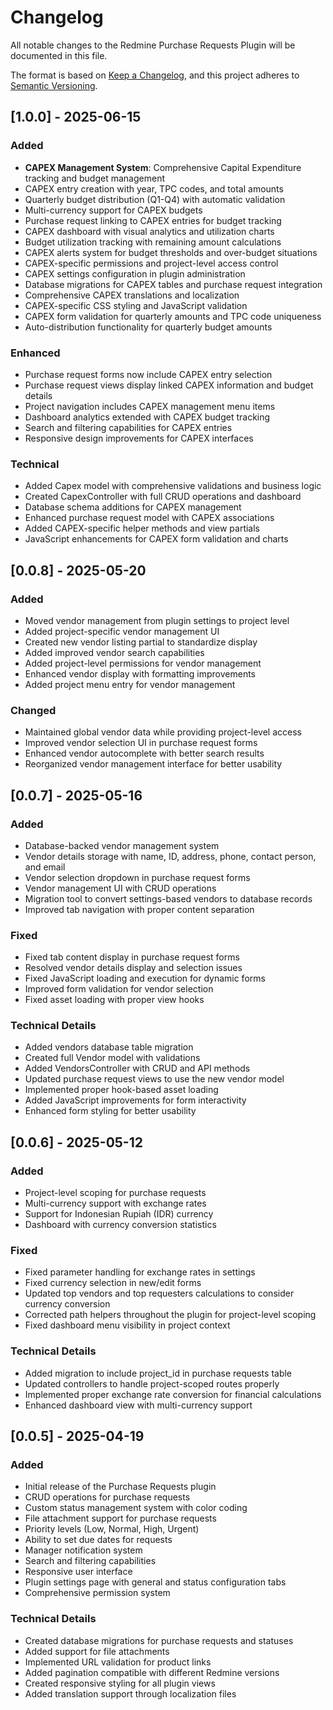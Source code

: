 # Changelog

All notable changes to the Redmine Purchase Requests Plugin will be documented in this file.

The format is based on [Keep a Changelog](https://keepachangelog.com/en/1.0.0/),
and this project adheres to [Semantic Versioning](https://semver.org/spec/v2.0.0.html).

## [1.0.0] - 2025-06-15

### Added
- **CAPEX Management System**: Comprehensive Capital Expenditure tracking and budget management
- CAPEX entry creation with year, TPC codes, and total amounts
- Quarterly budget distribution (Q1-Q4) with automatic validation
- Multi-currency support for CAPEX budgets  
- Purchase request linking to CAPEX entries for budget tracking
- CAPEX dashboard with visual analytics and utilization charts
- Budget utilization tracking with remaining amount calculations
- CAPEX alerts system for budget thresholds and over-budget situations
- CAPEX-specific permissions and project-level access control
- CAPEX settings configuration in plugin administration
- Database migrations for CAPEX tables and purchase request integration
- Comprehensive CAPEX translations and localization
- CAPEX-specific CSS styling and JavaScript validation
- CAPEX form validation for quarterly amounts and TPC code uniqueness
- Auto-distribution functionality for quarterly budget amounts

### Enhanced
- Purchase request forms now include CAPEX entry selection
- Purchase request views display linked CAPEX information and budget details
- Project navigation includes CAPEX management menu items
- Dashboard analytics extended with CAPEX budget tracking
- Search and filtering capabilities for CAPEX entries
- Responsive design improvements for CAPEX interfaces

### Technical
- Added Capex model with comprehensive validations and business logic
- Created CapexController with full CRUD operations and dashboard
- Database schema additions for CAPEX management
- Enhanced purchase request model with CAPEX associations
- Added CAPEX-specific helper methods and view partials
- JavaScript enhancements for CAPEX form validation and charts

## [0.0.8] - 2025-05-20

### Added
- Moved vendor management from plugin settings to project level
- Added project-specific vendor management UI
- Created new vendor listing partial to standardize display
- Added improved vendor search capabilities
- Added project-level permissions for vendor management
- Enhanced vendor display with formatting improvements
- Added project menu entry for vendor management

### Changed
- Maintained global vendor data while providing project-level access
- Improved vendor selection UI in purchase request forms
- Enhanced vendor autocomplete with better search results
- Reorganized vendor management interface for better usability

## [0.0.7] - 2025-05-16

### Added
- Database-backed vendor management system
- Vendor details storage with name, ID, address, phone, contact person, and email
- Vendor selection dropdown in purchase request forms
- Vendor management UI with CRUD operations
- Migration tool to convert settings-based vendors to database records
- Improved tab navigation with proper content separation

### Fixed
- Fixed tab content display in purchase request forms
- Resolved vendor details display and selection issues
- Fixed JavaScript loading and execution for dynamic forms
- Improved form validation for vendor selection
- Fixed asset loading with proper view hooks

### Technical Details
- Added vendors database table migration
- Created full Vendor model with validations
- Added VendorsController with CRUD and API methods
- Updated purchase request views to use the new vendor model
- Implemented proper hook-based asset loading
- Added JavaScript improvements for form interactivity
- Enhanced form styling for better usability

## [0.0.6] - 2025-05-12

### Added
- Project-level scoping for purchase requests
- Multi-currency support with exchange rates
- Support for Indonesian Rupiah (IDR) currency
- Dashboard with currency conversion statistics

### Fixed
- Fixed parameter handling for exchange rates in settings
- Fixed currency selection in new/edit forms
- Updated top vendors and top requesters calculations to consider currency conversion
- Corrected path helpers throughout the plugin for project-level scoping
- Fixed dashboard menu visibility in project context

### Technical Details
- Added migration to include project_id in purchase requests table
- Updated controllers to handle project-scoped routes properly
- Implemented proper exchange rate conversion for financial calculations
- Enhanced dashboard view with multi-currency support

## [0.0.5] - 2025-04-19

### Added
- Initial release of the Purchase Requests plugin
- CRUD operations for purchase requests
- Custom status management system with color coding
- File attachment support for purchase requests
- Priority levels (Low, Normal, High, Urgent)
- Ability to set due dates for requests
- Manager notification system
- Search and filtering capabilities
- Responsive user interface
- Plugin settings page with general and status configuration tabs
- Comprehensive permission system

### Technical Details
- Created database migrations for purchase requests and statuses
- Added support for file attachments
- Implemented URL validation for product links
- Added pagination compatible with different Redmine versions
- Created responsive styling for all plugin views
- Added translation support through localization files